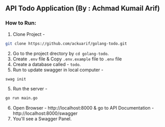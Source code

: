 ## API Todo Application (By : Achmad Kumail Arif)
### How to Run:
1. Clone Project - 

```bash
git clone https://github.com/ackuarif/golang-todo.git
```
2. Go to the project drectory by `cd golang-todo`.
2. Create `.env` file & Copy `.env.example` file to `.env` file
3. Create a database called - `todo`.
4. Run to update swagger in local computer - 
``` bash
swag init
```
5. Run the server - 
``` bash
go run main.go
```
6. Open Browser - http://localhost:8000 & 
go to API Documentation - http://localhost:8000/swagger
7. You'll see a Swagger Panel.